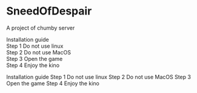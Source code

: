 # SneedOfDespair
A project of chumby server

Installation guide <br />
Step 1 Do not use linux <br />
Step 2 Do not use MacOS <br />
Step 3 Open the game <br />
Step 4 Enjoy the kino <br />

Installation guide
Step 1 Do not use linux
Step 2 Do not use MacOS
Step 3 Open the game
Step 4 Enjoy the kino